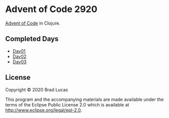 # Advent of Code 2920

[Advent of Code](https://adventofcode.com/2020) in Clojure.

## Completed Days

- [Day01](src/advent/day01.clj)
- [Day02](src/advent/day02.clj)
- [Day03](src/advent/day03.clj)


## License

Copyright © 2020 Brad Lucas

This program and the accompanying materials are made available under the
terms of the Eclipse Public License 2.0 which is available at
http://www.eclipse.org/legal/epl-2.0.
